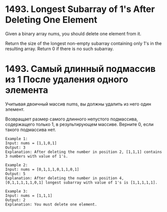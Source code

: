 # 1493. Longest Subarray of 1's After Deleting One Element
Given a binary array nums, you should delete one element from it.

Return the size of the longest non-empty subarray containing only 1's in the resulting array. Return 0 if there is no such subarray.

# 1493. Самый длинный подмассив из 1 После удаления одного элемента
Учитывая двоичный массив nums, вы должны удалить из него один элемент.

Возвращает размер самого длинного непустого подмассива, содержащего только 1, в результирующем массиве. Верните 0, если такого подмассива нет.
```
Example 1:
Input: nums = [1,1,0,1]
Output: 3
Explanation: After deleting the number in position 2, [1,1,1] contains 3 numbers with value of 1's.

Example 2:
Input: nums = [0,1,1,1,0,1,1,0,1]
Output: 5
Explanation: After deleting the number in position 4, [0,1,1,1,1,1,0,1] longest subarray with value of 1's is [1,1,1,1,1].

Example 3:
Input: nums = [1,1,1]
Output: 2
Explanation: You must delete one element.
```